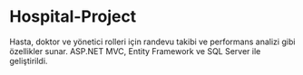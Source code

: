 # Hospital-Project
  Hasta, doktor ve yönetici rolleri için randevu takibi ve performans analizi gibi özellikler sunar. ASP.NET MVC, Entity Framework ve SQL Server ile geliştirildi.
